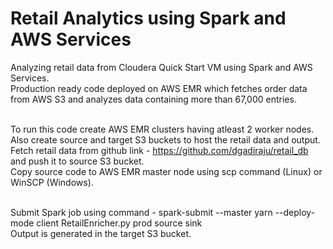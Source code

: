 # Retail Analytics using Spark and AWS Services

Analyzing retail data from Cloudera Quick Start VM using Spark and AWS Services. </br>
Production ready code deployed on AWS EMR which fetches order data from AWS S3 and analyzes data containing more than 67,000 entries. </br></br>

To run this code create AWS EMR clusters having atleast 2 worker nodes. </br>
Also create source and target S3 buckets to host the retail data and output. </br>
Fetch retail data from github link - https://github.com/dgadiraju/retail_db and push it to source S3 bucket. </br>
Copy source code to AWS EMR master node using scp command (Linux) or WinSCP (Windows). </br></br>

Submit Spark job using command - spark-submit --master yarn --deploy-mode client RetailEnricher.py prod source sink </br>
Output is generated in the target S3 bucket.

